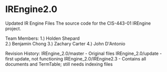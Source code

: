 # IREngine2.0
Updated IR Engine Files
The source code for the CIS-443-01 IREngine project.

Team Members:
1.)  Holden Shepard <br>
2.)  Benjamin Chong
3.)  Zachary Carter
4.)  John D'Antonio

Revision History:
IREngine_2.0/master - Original files
IREngine_2.0/update - first update, not functioning
IREngine_2.0/IREngine2.3 - Contains all documents and TermTable; still needs indexing files
